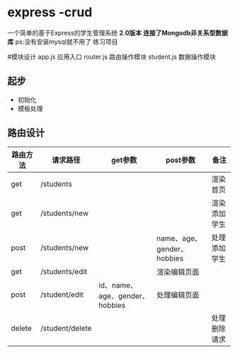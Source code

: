 # express -crud
一个简单的基于Express的学生管理系统
**2.0版本 连接了Mongodb非关系型数据库**
ps:没有安装mysql就不用了
练习项目

#模块设计
app.js 应用入口
router.js 路由操作模块
student.js 数据操作模块

## 起步
- 初始化
- 模板处理

## 路由设计

|路由方法|请求路径      | get参数 | post参数 | 备注 |
| ---- | ---- | ---- | ---- | ---- |
| get | /students |      |      | 渲染首页 |
| get | /students/new |      |     | 渲染添加学生 |
| post | /students/new |      |    name、age、gender、hobbies   | 处理添加学生 |
| get | /students/edit |    | 渲染编辑页面 ||
| post | /student/edit | id、name、age、gender、hobbies |  处理编辑页面  ||
| delete | /student/delete | | |处理删除请求|

